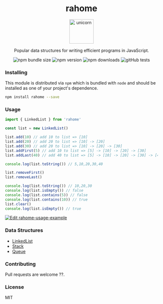<div align="center">
  <h1>rahome</h1>
  <img height="80" width="80" alt="unicorn" src='https://emojicdn.elk.sh/🦄' />
  <p>Popular data structures for writing efficient programs in JavaScript.</p>

![npm bundle size](https://img.shields.io/bundlephobia/minzip/rahome?label=size&style=flat-square)
![npm version](https://img.shields.io/npm/v/rahome?style=flat-square)
![npm downloads](https://img.shields.io/npm/dm/rahome?style=flat-square)
![gitHub tests](https://img.shields.io/github/workflow/status/sagar-gavhane/rahome/tests?label=tests&style=flat-square)

</div>

### Installing

This module is distributed via `npm` which is bundled with `node` and should be installed as one of your project's dependence.

```bash
npm install rahome --save
```

### Usage

```js
import { LinkedList } from 'rahome'

const list = new LinkedList()

list.add(10) // add 10 to list => [10]
list.add(20) // add 20 to list => [10] -> [20]
list.add(30) // add 20 to list => [10] -> [20] -> [30]
list.addFirst(5) // add 10 to list => [5] -> [10] -> [20] -> [30]
list.addLast(40) // add 40 to list => [5] -> [10] -> [20] -> [30] -> [40]

console.log(list.toString()) // 5,10,20,30,40

list.removeFirst()
list.removeLast()

console.log(list.toString()) // 10,20,30
console.log(list.isEmpty()) // false
console.log(list.contains(5)) // false
console.log(list.contains(10)) // true
list.clear()
console.log(list.isEmpty()) // true
```

[![Edit rahome-usage-example](https://codesandbox.io/static/img/play-codesandbox.svg)](https://codesandbox.io/s/rahome-usage-example-s47om?fontsize=14&hidenavigation=1&theme=dark)

### Data Structures

- [LinkedList](src/LinkedList/LinkedList.md)
- [Stack](src/Stack/Stack.md)
- [Queue](src/Queue/Queue.md)
<!-- - [HashTable](src/HashTable/HashTable.md) -->

### Contributing

Pull requests are welcome ??.

### License

MIT
